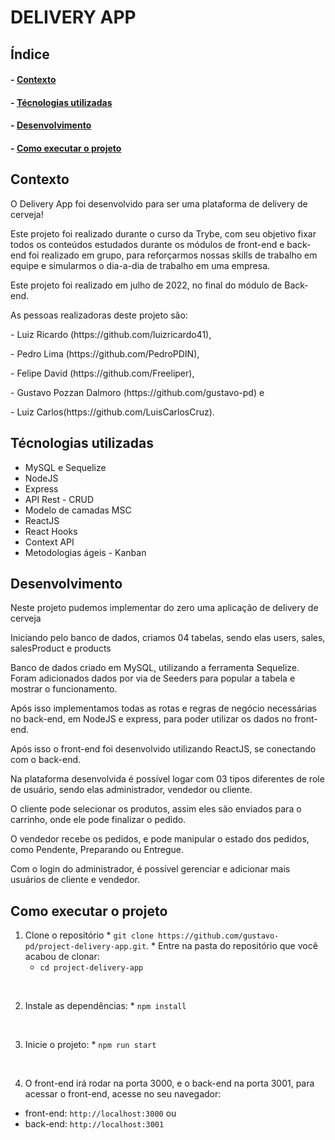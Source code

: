 <h1>DELIVERY APP</h1>

<h2>Índice</h2>
<h4>- <a href="#context">Contexto</a></h4>
<h4>- <a href="#tecnologies">Técnologias utilizadas</a></h4>
<h4>- <a href="#development">Desenvolvimento</a></h4>
<h4>- <a href="#howtouse">Como executar o projeto</a></h4>

<h2 id="context">Contexto</h2>

<p>O Delivery App foi desenvolvido para ser uma plataforma de delivery de cerveja!</p>
<p>Este projeto foi realizado durante o curso da Trybe, com seu objetivo fixar todos os conteúdos estudados durante os módulos de front-end e back-end foi realizado em grupo, para reforçarmos nossas skills de trabalho em equipe e simularmos o dia-a-dia de trabalho em uma empresa.</p>
<p>Este projeto foi realizado em julho de 2022, no final do módulo de Back-end.</p>
<p>As pessoas realizadoras deste projeto são:</p>
<p>- Luiz Ricardo (<link>https://github.com/luizricardo41</link>),</p>
<p>- Pedro Lima (<link>https://github.com/PedroPDIN</link>),</p>
<p>- Felipe David (<link>https://github.com/Freeliper</link>),</p>
<p>- Gustavo Pozzan Dalmoro (<link>https://github.com/gustavo-pd</link>) e</p>
<p>- Luiz Carlos(<link>https://github.com/LuisCarlosCruz</link>).</p>

<h2 id="tecnologies">Técnologias utilizadas</h2>

<ul>
  <li>MySQL e Sequelize</li>
  <li>NodeJS</li>
  <li>Express</li>
  <li>API Rest - CRUD</li>
  <li>Modelo de camadas MSC</li>
  <li>ReactJS</li>
  <li>React Hooks</li>
  <li>Context API</li>
  <li>Metodologias ágeis - Kanban</li>
</ul>

<h2 id="development">Desenvolvimento</h2>

<p>Neste projeto pudemos implementar do zero uma aplicação de delivery de cerveja</p>
<p>Iniciando pelo banco de dados, criamos 04 tabelas, sendo elas users, sales, salesProduct e products</p>
<p>Banco de dados criado em MySQL, utilizando a ferramenta Sequelize. Foram adicionados dados por via de Seeders para popular a tabela e mostrar o funcionamento.</p>
<p>Após isso implementamos todas as rotas e regras de negócio necessárias no back-end, em NodeJS e express, para poder utilizar os dados no front-end.
<p>Após isso o front-end foi desenvolvido utilizando ReactJS, se conectando com o back-end.</p>
<p>Na plataforma desenvolvida é possível logar com 03 tipos diferentes de role de usuário, sendo elas administrador, vendedor ou cliente.</p>
<p>O cliente pode selecionar os produtos, assim eles são enviados para o carrinho, onde ele pode finalizar o pedido.</p>
<p>O vendedor recebe os pedidos, e pode manipular o estado dos pedidos, como Pendente, Preparando ou Entregue.</p>
<p>Com o login do administrador, é possível gerenciar e adicionar mais usuários de cliente e vendedor.</p>


<h2 id="howtouse">Como executar o projeto</h2>

  1. Clone o repositório
    * `git clone https://github.com/gustavo-pd/project-delivery-app.git`.
    * Entre na pasta do repositório que você acabou de clonar:
      * `cd project-delivery-app`
</br>

  2. Instale as dependências:
    * `npm install`
</br>

  3. Inicie o projeto:
    * `npm run start`
</br>

  4. O front-end irá rodar na porta 3000, e o back-end na porta 3001, para acessar o front-end, acesse no seu navegador:
  * front-end: `http://localhost:3000`
  ou
  * back-end: `http://localhost:3001`
</br>


